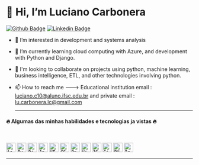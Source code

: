    # 👋 Hi, I’m Luciano Carbonera 
   
   [![Github Badge](https://img.shields.io/badge/-Github-000?style=flat-square&logo=Github&logoColor=white&link=https://github.com/LucianoCarbonera)](https://github.com/LucianoCarbonera) 
   [![Linkedin Badge](https://img.shields.io/badge/-LinkedIn-blue?style=flat-square&logo=Linkedin&logoColor=white&link=https://www.linkedin.com/in/luciano-carbonera-9bb6b7181/)](https://www.linkedin.com/in/luciano-carbonera-9bb6b7181/)
   
- 👀 I’m interested in development and systems analysis
- 🌱 I’m currently learning cloud computing with Azure, and development with Python and Django.
- 💞️ I'm looking to collaborate on projects using python, machine learning, business intelligence, ETL, and other technologies involving python.
- 📫 How to reach me ---> Educational institution email : luciano.c10@aluno.ifsc.edu.br and private email : lu.carbonera.lc@gmail.com

  <hr>
<h4> 🔥 Algumas das minhas habilidades e tecnologias ja vistas 🔥</h4>
<br>
<p align="center">
  
   <code><img title="Azure" height="25" src="https://mspoweruser.com/wp-content/uploads/2017/09/azure-1.png"></code>
   <code><img title="Python" height="25" src="https://raw.githubusercontent.com/zumrudu-anka/zumrudu-anka/master/images/python-original.svg"></code>
   <code><img title="Django" height="25" src="https://raw.githubusercontent.com/zumrudu-anka/zumrudu-anka/master/images/django.png"></code>
   <code><img title="Javascript" height="25" src="https://raw.githubusercontent.com/zumrudu-anka/zumrudu-anka/master/images/javascript.svg"></code>
   <code><img title="HTML5" height="25" src="https://raw.githubusercontent.com/zumrudu-anka/zumrudu-anka/master/images/html5.svg"></code>
   <code><img title="CSS" height="25" src="https://raw.githubusercontent.com/zumrudu-anka/zumrudu-anka/master/images/css.svg"></code>
   <code><img title="PostgreSQL" height="25" src="https://raw.githubusercontent.com/zumrudu-anka/zumrudu-anka/master/images/postgresql.svg"></code>
   <code><img title="Visual Studio Code" height="25" src="https://raw.githubusercontent.com/zumrudu-anka/zumrudu-anka/master/images/vscode.png"></code>
   <code><img title="JSON" height="25" src="https://raw.githubusercontent.com/zumrudu-anka/zumrudu-anka/master/images/json.svg"></code>
   <code><img title="GitHub" height="25" src="https://raw.githubusercontent.com/zumrudu-anka/zumrudu-anka/master/images/github.svg"></code>
   <code><img title="PHP" height="25" src="https://raw.githubusercontent.com/zumrudu-anka/zumrudu-anka/master/images/php.svg"></code>
   <code><img title="Ionic" height="25" src="https://ionicframework.com/img/meta/logo.png"></code>

</p>
<hr>

